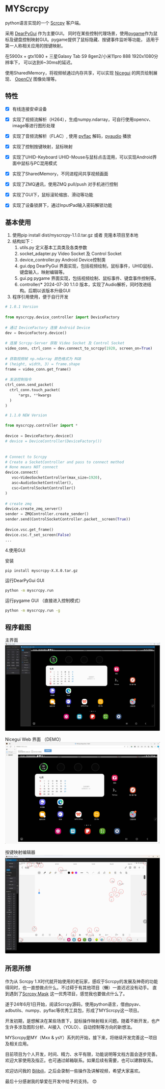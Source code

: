 # MYScrcpy

python语言实现的一个 [Scrcpy](https://github.com/Genymobile/scrcpy/) 客户端。

采用 [DearPyGui](https://github.com/hoffstadt/DearPyGui) 作为主要GUI。
同时在某些控制代理场景，使用[pygame](https://www.pygame.org/)作为鼠标及键盘控制映射GUI。pygame提供了鼠标隐藏、按键事件监听等功能，
适用于第一人称相关应用的按键映射。

在5900x + gtx1080 + 三星Galaxy Tab S9 8gen2/小米11pro 888 1920x1080分辨率下， 可以达到6~30ms的延迟。

使用SharedMemory，将视频帧通过内存共享，可以实现 [Nicegui](https://github.com/zauberzeug/nicegui) 的网页绘制展现、
[OpenCV](https://opencv.org/) 图像处理等。


## 特性

- [x] 有线连接安卓设备
- [x] 实现了视频流解析（H264），生成numpy.ndarray，可自行使用opencv、image等进行图形处理
- [x] 实现了音频流解析（FLAC）, 使用 [pyflac](https://github.com/sonos/pyFLAC) 解码，[pyaudio](https://people.csail.mit.edu/hubert/pyaudio/) 播放
- [x] 实现了控制按键映射，鼠标映射
- [x] 实现了UHID-Keyboard UHID-Mouse与鼠标点击混用，可以实现Android界面中鼠标与PC混用模式
- [x] 实现了SharedMemory，不同进程间共享视频画面
- [x] 实现了ZMQ通讯，使用ZMQ pull/push 对手机进行控制
- [x] 实现了GUI下，鼠标滚轮缩放、滑动等功能
- [x] 实现了设备锁屏下，通过InputPad输入密码解锁功能


## 基本使用

1. 使用pip install dist/myscrcpy-1.1.0.tar.gz 或者 克隆本项目至本地
2. 结构如下：
   1. utils.py
   定义基本工具类及各类参数
   2. socket_adapter.py
   Video Socket 及 Control Socket
   3. device_controller.py
   Android Device控制类
   4. gui.dpg
   DearPyGui 界面实现，包括视频绘制，鼠标事件，UHID鼠标、键盘输入，映射编辑等。
   5. gui.pg
   pygame 界面实现，包括视频绘制、鼠标事件、键盘事件控制等。
   6. controller/*
   2024-07-30 1.1.0 版本，实现了Audio解析，同时改进结构。后期以该版本升级GUI
3. 程序引用使用，便于自行开发
```python
# 1.0.1 Version

from myscrcpy.device_controller import DeviceFactory
    
# 通过 DeviceFactory 连接 Android Device
dev = DeviceFactory.device()

# 连接 Scrcpy-Server 获取 Video Socket 及 Control Socket
video_conn, ctrl_conn = dev.connect_to_scrcpy(1920, screen_on=True)

# 获取视频帧 np.ndarray 颜色格式为 RGB
# (height, width, 3) = frame.shape
frame = video_conn.get_frame()

# 发送控制指令
ctrl_conn.send_packet(
  ctrl_conn.touch_packet(
      *args, **kwargs
  )
)
```

```python
# 1.1.0 NEW Version

from myscrcpy.controller import *

device = DeviceFactory.device()
# device = DeviceController(DeviceFactory())


# Connect to Scrcpy
# Create a SocketController and pass to connect method
# None means NOT connect
device.connect(
   vsc=VideoSocketController(max_size=1920),
   asc=AudioSocketController(),
   csc=ControlSocketController()
)

# create zmq
device.create_zmq_server()
sender = ZMQController.create_sender()
sender.send(ControlSocketController.packet__screen(True))

device.vsc.get_frame()
device.csc.f_set_screen(False)
...

```

4.使用GUI

安装
```bash
pip install myscrcpy-X.X.0.tar.gz
```

运行DearPyGui GUI
```bash
python -m myscrcpy.run
```

运行pygame GUI （直接进入控制模式）
```bash
python -m myscrcpy.run -g
```


## 程序截图

主界面
![dpg Screenshot](files/images/dpg_gui.jpg)

Nicegui Web 界面 （DEMO）
![Nicegui Demo](files/images/web_gui_demo_nicegui.jpg)

按键映射编辑器
![Touch Proxy Editor](files/images/edit_touch_proxy.jpg)

## 所思所想
作为从 Scrcpy 1.X时代就开始使用的老玩家，感叹于Scrcpy的发展及神奇的功能得同时，也一直想做点什么。不过碍于有其他项目（~~懒~~）一直迟迟没有动手。 
直到遇到了[Scrcpy Mask](https://github.com/AkiChase/scrcpy-mask) 这一优秀项目，感觉我也要做点什么了。

遂于24年6月1日开始，阅读Scrcpy源码，使用python语言，借由pyav、adbutils、numpy、pyflac等优秀工具包，形成了MYScrcpy这一项目。

开发初期，是想解决在某些场景下，鼠标操作映射相关问题。随着不断开发，也产生许多涉及图形分析、AI接入（YOLO）、自动控制等方向的新想法。

MYScrcpy是MY（Mxx & ysY）系列的开始，接下来，将继续开发完善这一项目及相关应用。

目前项目为个人开发，时间、精力、水平有限，功能说明等文档方面会逐步完善。欢迎大家使用及指正。也可通过邮箱联系。如果后续有需要，也可以建群联系。

欢迎访问我的 [Bilibili](https://space.bilibili.com/400525682)，之后会录制一些操作及讲解视频，希望大家喜欢。

最后十分感谢我的挚爱在开发中给予的支持。 :heart_eyes:
